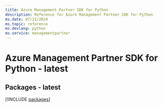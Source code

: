 ```yaml
---
title: Azure Management Partner SDK for Python
description: Reference for Azure Management Partner SDK for Python
ms.date: 07/22/2024
ms.topic: reference
ms.devlang: python
ms.service: managementpartner
---
```

# Azure Management Partner SDK for Python - latest
## Packages - latest
[!INCLUDE [packages](management-partner-index.md)]